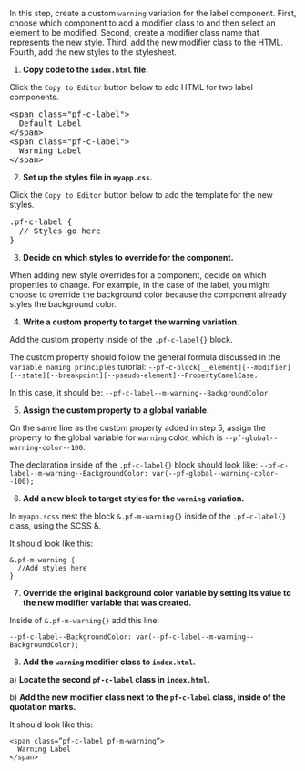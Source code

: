 In this step, create a custom `warning` variation for the label component. First, choose which component to add a modifier class to and then select an element to be modified. Second, create a modifier class name that represents the new style. Third, add the new modifier class to the HTML. Fourth, add the new styles to the stylesheet.

1) <strong>Copy code to the `index.html` file.</strong>

Click the `Copy to Editor` button below to add HTML for two label components.

<pre class="file" data-filename="index.html" data-target="replace">
&lt;span class=&quot;pf-c-label&quot;&gt;
  Default Label
&lt;/span>
&lt;span class=&quot;pf-c-label&quot;&gt;
  Warning Label
&lt;/span>
</pre>

2) <strong>Set up the styles file in `myapp.css`.</strong>

Click the `Copy to Editor` button below to add the template for the new styles.

<pre class="file" data-filename="myapp.scss" data-target="replace">
.pf-c-label {
  // Styles go here
}
</pre>

3) <strong>Decide on which styles to override for the component.</strong>

When adding new style overrides for a component, decide on which properties to change. For example, in the case of the label, you might choose to override the background color because the component already styles the background color.

4) <strong>Write a custom property to target the warning variation.</strong>

Add the custom property inside of the `.pf-c-label{}` block.

The custom property should follow the general formula discussed in the `variable naming principles` tutorial: `--pf-c-block[__element][--modifier][--state][--breakpoint][--pseudo-element]--PropertyCamelCase.`

In this case, it should be: `--pf-c-label--m-warning--BackgroundColor`

5) <strong>Assign the custom property to a global variable.</strong>

On the same line as the custom property added in step 5, assign the property to the global variable for `warning` color, which is `--pf-global--warning-color--100`.

The declaration inside of the `.pf-c-label{}` block should look like: `--pf-c-label--m-warning--BackgroundColor: var(--pf-global--warning-color--100);`

6) <strong>Add a new block to target styles for the `warning` variation.</strong>

In `myapp.scss` nest the block `&.pf-m-warning{}` inside of the `.pf-c-label{}` class, using the SCSS &.

It should look like this:

```
&.pf-m-warning {
  //Add styles here
}
```

7) <strong>Override the original background color variable by setting its value to the new modifier variable that was created. </strong>

Inside of `&.pf-m-warning{}` add this line:

`--pf-c-label--BackgroundColor: var(--pf-c-label--m-warning--BackgroundColor);`

8) <strong>Add the `warning` modifier class to `index.html`.</strong>

a) <strong>Locate the second `pf-c-label` class in `index.html`.</strong>

b) <strong>Add the new modifier class next to the `pf-c-label` class, inside of the quotation marks.</strong>

It should look like this:
```
<span class=”pf-c-label pf-m-warning”>
  Warning Label
</span>
```
